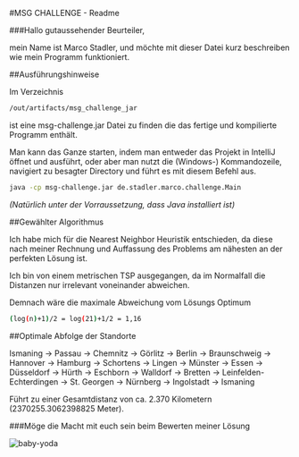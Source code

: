 #MSG CHALLENGE - Readme 

###Hallo gutaussehender Beurteiler,


mein Name ist Marco Stadler, und möchte mit dieser Datei kurz beschreiben wie mein Programm funktioniert.


##Ausführungshinweise

Im Verzeichnis 

```sh
/out/artifacts/msg_challenge_jar
```
ist eine msg-challenge.jar Datei zu finden die das fertige und kompilierte Programm enthält.

Man kann das Ganze starten, indem man entweder das Projekt in IntelliJ öffnet und ausführt, oder aber man nutzt die (Windows-) Kommandozeile, navigiert zu besagter Directory und führt es mit diesem Befehl aus.

```sh
java -cp msg-challenge.jar de.stadler.marco.challenge.Main
```
_(Natürlich unter der Vorraussetzung, dass Java installiert ist)_

##Gewählter Algorithmus

Ich habe mich für die Nearest Neighbor Heuristik entschieden, da diese nach meiner Rechnung und Auffassung des Problems am nähesten an der perfekten Lösung ist.

Ich bin von einem metrischen TSP ausgegangen, da im Normalfall die Distanzen nur irrelevant voneinander abweichen.

Demnach wäre die maximale Abweichung vom Lösungs Optimum   
```sh
(log(n)+1)/2 = log(21)+1/2 = 1,16
```
##Optimale Abfolge der Standorte

Ismaning -> Passau -> Chemnitz -> Görlitz -> Berlin -> Braunschweig -> Hannover -> Hamburg -> Schortens -> Lingen -> Münster -> Essen -> Düsseldorf -> Hürth -> Eschborn -> Walldorf -> Bretten -> Leinfelden-Echterdingen -> St. Georgen -> Nürnberg -> Ingolstadt -> Ismaning

Führt zu einer Gesamtdistanz von ca. 2.370 Kilometern (2370255.3062398825 Meter).

###Möge die Macht mit euch sein beim Bewerten meiner Lösung

![baby-yoda](https://media0.giphy.com/media/kI2hsMDS4zjK7Fbif8/giphy.gif?cid=ecf05e47e240d44c03f4ed6cfcbe80c0a5be95cdc84e25b0&rid=giphy.gif)